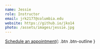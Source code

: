 ```yaml
---
name: Jessie
role: Instructor
email: jrk2177@columbia.edu
website: https://github.io/jko14
photo: /assets/images/jessie.jpg
---
```


[Schedule an appointment](#){: .btn .btn-outline }
